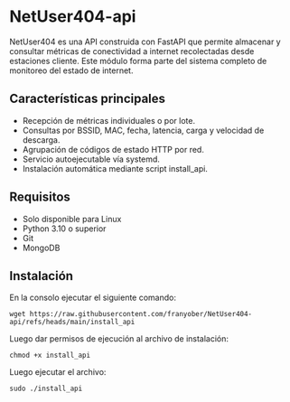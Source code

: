 # NetUser404-api

NetUser404 es una API construida con FastAPI que permite almacenar y consultar métricas de conectividad a internet recolectadas desde estaciones cliente. Este módulo forma parte del sistema completo de monitoreo del estado de internet.

## Características principales

* Recepción de métricas individuales o por lote.
* Consultas por BSSID, MAC, fecha, latencia, carga y velocidad de descarga.
* Agrupación de códigos de estado HTTP por red.
* Servicio autoejecutable vía systemd.
* Instalación automática mediante script install_api.

## Requisitos

* Solo disponible para Linux
* Python 3.10 o superior
* Git
* MongoDB

## Instalación

En la consolo ejecutar el siguiente comando:
```
wget https://raw.githubusercontent.com/franyober/NetUser404-api/refs/heads/main/install_api
```

Luego dar permisos de ejecución al archivo de instalación:
```
chmod +x install_api
```

Luego ejecutar el archivo:
```
sudo ./install_api
```

